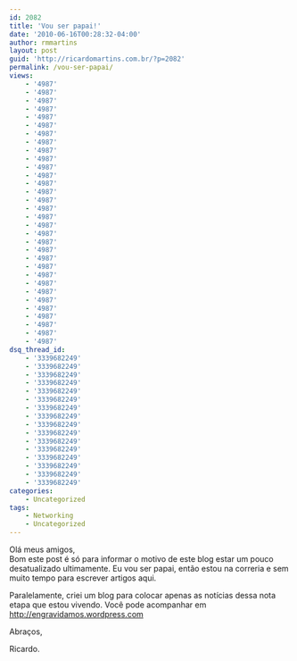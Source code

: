 ```yaml
---
id: 2082
title: 'Vou ser papai!'
date: '2010-06-16T00:28:32-04:00'
author: rmmartins
layout: post
guid: 'http://ricardomartins.com.br/?p=2082'
permalink: /vou-ser-papai/
views:
    - '4987'
    - '4987'
    - '4987'
    - '4987'
    - '4987'
    - '4987'
    - '4987'
    - '4987'
    - '4987'
    - '4987'
    - '4987'
    - '4987'
    - '4987'
    - '4987'
    - '4987'
    - '4987'
    - '4987'
    - '4987'
    - '4987'
    - '4987'
    - '4987'
    - '4987'
    - '4987'
    - '4987'
    - '4987'
    - '4987'
    - '4987'
    - '4987'
    - '4987'
    - '4987'
    - '4987'
    - '4987'
dsq_thread_id:
    - '3339682249'
    - '3339682249'
    - '3339682249'
    - '3339682249'
    - '3339682249'
    - '3339682249'
    - '3339682249'
    - '3339682249'
    - '3339682249'
    - '3339682249'
    - '3339682249'
    - '3339682249'
    - '3339682249'
    - '3339682249'
    - '3339682249'
    - '3339682249'
categories:
    - Uncategorized
tags:
    - Networking
    - Uncategorized
---
```


Olá meus amigos,  
Bom este post é só para informar o motivo de este blog estar um pouco desatualizado ultimamente. Eu vou ser papai, então estou na correria e sem muito tempo para escrever artigos aqui.

Paralelamente, criei um blog para colocar apenas as notícias dessa nota etapa que estou vivendo. Você pode acompanhar em <http://engravidamos.wordpress.com>

Abraços,

Ricardo.